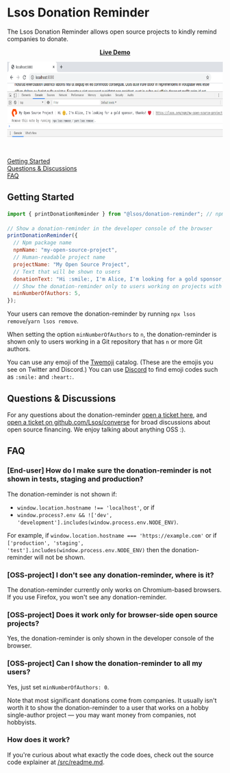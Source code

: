 # Lsos Donation Reminder

The Lsos Donation Reminder allows open source projects to kindly remind companies to donate.

<p align="center">
  <b><a href="https://lsos.org/reminder/demo" target="_blank">Live Demo</a></b>
</p>

<p align="center">
  <img src="/donation-reminder.png" height="175"/>
</p>

<br/>

[Getting Started](#getting-started)
<br/>
[Questions & Discussions](#questions--discussions)
<br/>
[FAQ](#faq)

## Getting Started

~~~js
import { printDonationReminder } from "@lsos/donation-reminder"; // npm i @lsos/donation-reminder

// Show a donation-reminder in the developer console of the browser
printDonationReminder({
  // Npm package name
  npmName: "my-open-source-project",
  // Human-readable project name
  projectName: "My Open Source Project",
  // Text that will be shown to users
  donationText: "Hi :smile:, I'm Alice, I'm looking for a gold sponsor, thanks! :heart:",
  // Show the donation-reminder only to users working on projects with >=5 authors
  minNumberOfAuthors: 5,
});
~~~

Your users can remove the donation-reminder by running `npx lsos remove`/`yarn lsos remove`.

When setting the option `minNumberOfAuthors` to `n`,
the donation-reminder is shown only to users working in a Git repository that has `n` or more Git authors.

You can use any emoji of the [Twemoji](https://github.com/twitter/twemoji) catalog.
(These are the emojis you see on Twitter and Discord.)
You can use [Discord](https://discord.com/) to find emoji codes
such as `:smile:` and `:heart:`.


## Questions & Discussions

For any questions about the donation-reminder
[open a ticket here](https://github.com/Lsos/donation-reminder/issues/new),
and
[open a ticket on github.com/Lsos/converse](https://github.com/Lsos/converse/issues/new)
for broad discussions about open source financing.
We enjoy talking about anything OSS :).


## FAQ

### [End-user] How do I make sure the donation-reminder is not shown in tests, staging and production?

The donation-reminder is not shown if:
- `window.location.hostname !== 'localhost'`, or if
- `window.process?.env && !['dev', 'development'].includes(window.process.env.NODE_ENV)`.

For example,
if `window.location.hostname === 'https://example.com'` or
if `['production', 'staging', 'test'].includes(window.process.env.NODE_ENV)` then the donation-reminder will not be shown.

### [OSS-project] I don't see any donation-reminder, where is it?

The donation-reminder currently only works on Chromium-based browsers.
If you use Firefox, you won't see any donation-reminder.

### [OSS-project] Does it work only for browser-side open source projects?

Yes, the donation-reminder is only shown in the developer console of the browser.

### [OSS-project] Can I show the donation-reminder to all my users?

Yes, just set `minNumberOfAuthors: 0`.

Note that most significant donations come from companies.
It usually isn't worth it to show the donation-reminder to a user that works on a hobby single-author project &mdash;
you may want money from companies, not hobbyists.

### How does it work?

If you're curious about what exactly the code does, check out the source code explainer at [/src/readme.md](/src/#readme).
